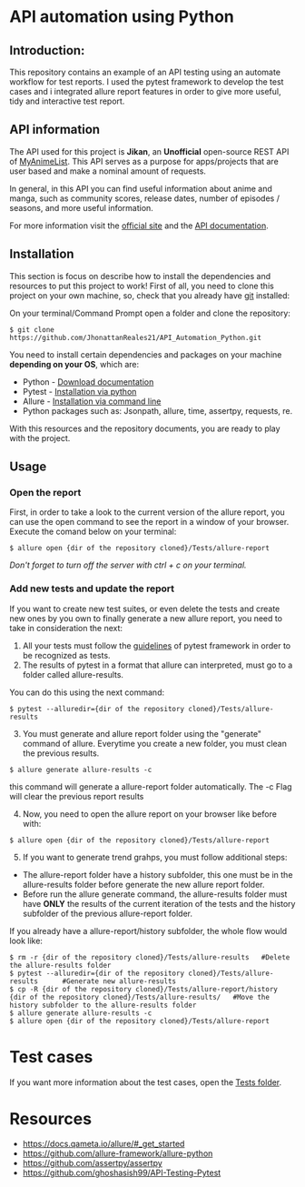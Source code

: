 # API automation using Python

## Introduction:
This repository contains an example of an API testing using an automate workflow for test reports. I used the pytest framework to develop the test cases and i integrated allure report features in order to give more useful, tidy and interactive test report.

## API information
The API used for this project is **Jikan**, an **Unofficial** open-source REST API of [MyAnimeList](https://myanimelist.net/). This API serves as a purpose for apps/projects that are user based and make a nominal amount of requests. 

In general, in this API you can find useful information about anime and manga, such as community scores, release dates, number of episodes / seasons, and more useful information.  

For more information visit the [official site](https://jikan.moe/) and the [API documentation](https://jikan.docs.apiary.io/#). 

## Installation
This section is focus on describe how to install the dependencies and resources to put this project to work! First of all, you need to clone this project on your own machine, so, check that you already have [git](https://git-scm.com/downloads) installed:  

On your terminal/Command Prompt open a folder and clone the repository:
```
$ git clone https://github.com/JhonattanReales21/API_Automation_Python.git
```

You need to install certain dependencies and packages on your machine **depending on your OS**, which are:
* Python - [Download documentation](https://www.python.org/downloads/)
* Pytest - [Installation via python](https://docs.pytest.org/en/6.2.x/getting-started.html)
* Allure - [Installation via command line](https://docs.qameta.io/allure/#_installing_a_commandline)
* Python packages such as: Jsonpath, allure, time, assertpy, requests, re.

With this resources and the repository documents, you are ready to play with the project.

## Usage

### Open the report

First, in order to take a look to the current version of the allure report, you can use the open command to see the report in a window of your browser. Execute the comand below on your terminal:

```
$ allure open {dir of the repository cloned}/Tests/allure-report
```
*Don't forget to turn off the server with ctrl + c on your terminal.*

### Add new tests and update the report

If you want to create new test suites, or even delete the tests and create new ones by you own to finally generate a new allure report, you need to take in consideration the next:
1. All your tests must follow the [guidelines](https://docs.pytest.org/en/6.2.x/getting-started.html#create-your-first-test) of pytest framework in order to be recognized as tests.
2. The results of pytest in a format that allure can interpreted, must go to a folder called allure-results.  

You can do this using the next command:

```
$ pytest --alluredir={dir of the repository cloned}/Tests/allure-results
```

3. You must generate and allure report folder using the "generate" command of allure. Everytime you create a new folder, you must clean the previous results.

```
$ allure generate allure-results -c
```
this command will generate a allure-report folder automatically. The -c Flag will clear the previous report results

4. Now, you need to open the allure report on your browser like before with:

```
$ allure open {dir of the repository cloned}/Tests/allure-report
```

5. If you want to generate trend grahps, you must follow additional steps:  
 
* The allure-report folder have a history subfolder, this one must be in the allure-results folder before generate the new allure report folder.  
* Before run the allure generate command, the allure-results folder must have **ONLY** the results of the current iteration of the tests and the history subfolder of the previous allure-report folder.

If you already have a allure-report/history subfolder, the whole flow would look like:

```
$ rm -r {dir of the repository cloned}/Tests/allure-results   #Delete the allure-results folder
$ pytest --alluredir={dir of the repository cloned}/Tests/allure-results      #Generate new allure-results
$ cp -R {dir of the repository cloned}/Tests/allure-report/history  {dir of the repository cloned}/Tests/allure-results/   #Move the history subfolder to the allure-results folder
$ allure generate allure-results -c     
$ allure open {dir of the repository cloned}/Tests/allure-report
```

# Test cases
If you want more information about the test cases, open the [Tests folder](https://github.com/JhonattanReales21/API_Automation_Python/tree/main/Tests#test-cases-developed).


# Resources
* https://docs.qameta.io/allure/#_get_started
* https://github.com/allure-framework/allure-python
* https://github.com/assertpy/assertpy
* https://github.com/ghoshasish99/API-Testing-Pytest




